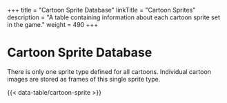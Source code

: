 +++
title = "Cartoon Sprite Database"
linkTitle = "Cartoon Sprites"
description = "A table containing information about each cartoon sprite set in the game."
weight = 490
+++

# Cartoon Sprite Database

There is only one sprite type defined for all cartoons. Individual cartoon images are stored as frames of this single sprite type.

{{< data-table/cartoon-sprite >}}
